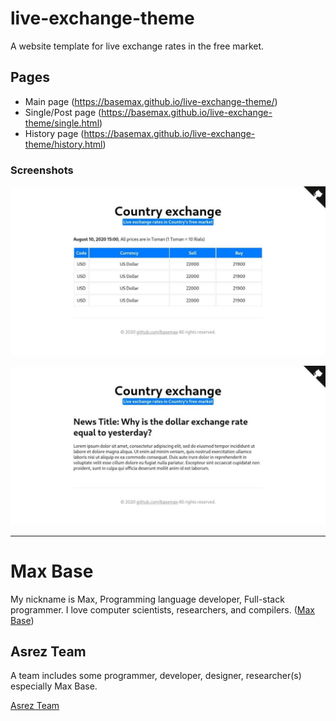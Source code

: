 # live-exchange-theme

A website template for live exchange rates in the free market.

## Pages

- Main page (https://basemax.github.io/live-exchange-theme/)
- Single/Post page (https://basemax.github.io/live-exchange-theme/single.html)
- History page (https://basemax.github.io/live-exchange-theme/history.html)

### Screenshots

[![live exchange theme](demo-index.jpg)](https://basemax.github.io/live-exchange-theme/)

[![live exchange theme](demo-single.jpg)](https://basemax.github.io/live-exchange-theme/)

---------

# Max Base

My nickname is Max, Programming language developer, Full-stack programmer. I love computer scientists, researchers, and compilers. ([Max Base](https://maxbase.org/))

## Asrez Team

A team includes some programmer, developer, designer, researcher(s) especially Max Base.

[Asrez Team](https://www.asrez.com/)

